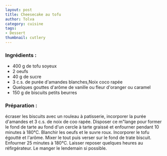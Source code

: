 ```yaml
---
layout: post
title: Cheesecake au tofu
author: Tolva
category: cuisine
tags:
- Dessert
thumbnail: cutlery
---
```


### Ingrédients :

- 400 g de tofu soyeux
- 2 oeufs
- 40 g de sucre
- 3 c.s. de purée d'amandes blanches,Noix coco rapée
- Quelques gouttes d'arôme de vanille ou fleur d'oranger ou caramel
- 150 g de biscuits petits beurres

### Préparation :

écraser les biscuits avec un rouleau à patisserie, incorporer la purée d'amandes et 3 c.s. de noix de coo rapée. Disposer ce m"lange pour former le fond de tarte au fond d'un cercle à tarte graissé et enfourner pendant 10 minutes à 180°C. Blanchir les oeufs et le suvre roux. Incorporer le tofu égoutté et l'arôme. Mixer le tout puis verser sur le fond de trate biscuit. Enfourner 25 minutes à 180°C. Laisser reposer quelques heures au réfirgérateur. Le manger le lendemain si possible.
